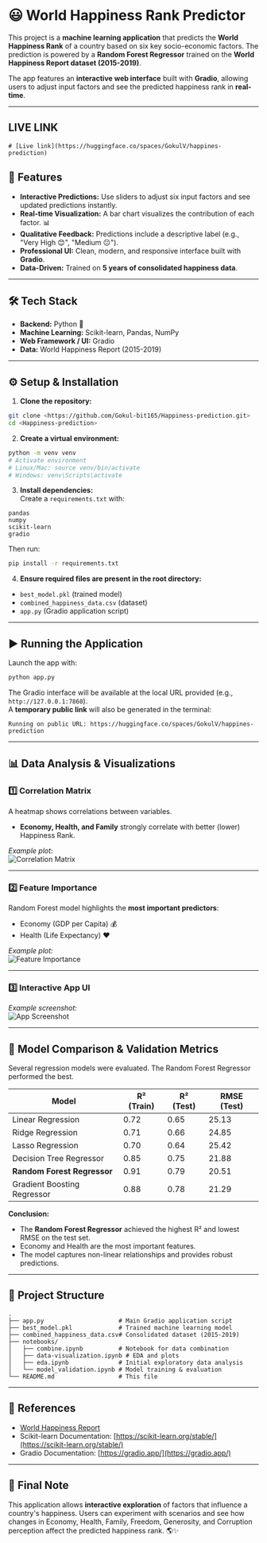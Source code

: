 # 😃 World Happiness Rank Predictor

This project is a **machine learning application** that predicts the **World Happiness Rank** of a country based on six key socio-economic factors. The prediction is powered by a **Random Forest Regressor** trained on the **World Happiness Report dataset (2015-2019)**.

The app features an **interactive web interface** built with **Gradio**, allowing users to adjust input factors and see the predicted happiness rank in **real-time**.  

---
## LIVE LINK
    # [Live link](https://huggingface.co/spaces/GokulV/happines-prediction)  

## 🚀 Features

- **Interactive Predictions:** Use sliders to adjust six input factors and see updated predictions instantly.  
- **Real-time Visualization:** A bar chart visualizes the contribution of each factor. 📊  
- **Qualitative Feedback:** Predictions include a descriptive label (e.g., "Very High 😊", "Medium 😐").  
- **Professional UI:** Clean, modern, and responsive interface built with **Gradio**.  
- **Data-Driven:** Trained on **5 years of consolidated happiness data**.  

---

## 🛠️ Tech Stack

- **Backend:** Python 🐍  
- **Machine Learning:** Scikit-learn, Pandas, NumPy  
- **Web Framework / UI:** Gradio  
- **Data:** World Happiness Report (2015-2019)  

---

## ⚙️ Setup & Installation

1. **Clone the repository:**
```bash
git clone <https://github.com/Gokul-bit165/Happiness-prediction.git>
cd <Happiness-prediction>
```

2. **Create a virtual environment:**
```bash
python -m venv venv
# Activate environment
# Linux/Mac: source venv/bin/activate
# Windows: venv\Scripts\activate
```

3. **Install dependencies:**  
Create a `requirements.txt` with:
```
pandas
numpy
scikit-learn
gradio
```
Then run:
```bash
pip install -r requirements.txt
```

4. **Ensure required files are present in the root directory:**
- `best_model.pkl` (trained model)  
- `combined_happiness_data.csv` (dataset)  
- `app.py` (Gradio application script)  

---

## ▶️ Running the Application
Launch the app with:
```bash
python app.py
```
The Gradio interface will be available at the local URL provided (e.g., `http://127.0.0.1:7860`).  
A **temporary public link** will also be generated in the terminal:  
```
Running on public URL: https://huggingface.co/spaces/GokulV/happines-prediction
```

---

## 📊 Data Analysis & Visualizations

### 1️⃣ Correlation Matrix
A heatmap shows correlations between variables.  
- **Economy, Health, and Family** strongly correlate with better (lower) Happiness Rank.  

*Example plot:*  
![Correlation Matrix](images/correlation.png)  

---

### 2️⃣ Feature Importance
Random Forest model highlights the **most important predictors**:  
- Economy (GDP per Capita) 💰  
- Health (Life Expectancy) ❤️  

*Example plot:*  
![Feature Importance](images/featureimp.png)  

---

### 3️⃣ Interactive App UI
*Example screenshot:*  
![App Screenshot](images/screenshot.png)  

---

## 🤖 Model Comparison & Validation Metrics

Several regression models were evaluated. The Random Forest Regressor performed the best.  

| Model                     | R² (Train) | R² (Test) | RMSE (Test) |
|----------------------------|------------|-----------|-------------|
| Linear Regression          | 0.72       | 0.65      | 25.13       |
| Ridge Regression           | 0.71       | 0.66      | 24.85       |
| Lasso Regression           | 0.70       | 0.64      | 25.42       |
| Decision Tree Regressor    | 0.85       | 0.75      | 21.88       |
| **Random Forest Regressor**| 0.91       | 0.79      | 20.51       |
| Gradient Boosting Regressor| 0.88       | 0.78      | 21.29       |

**Conclusion:**  
- The **Random Forest Regressor** achieved the highest R² and lowest RMSE on the test set.  
- Economy and Health are the most important features.  
- The model captures non-linear relationships and provides robust predictions.  

---

## 📁 Project Structure

```
.
├── app.py                     # Main Gradio application script
├── best_model.pkl             # Trained machine learning model
├── combined_happiness_data.csv# Consolidated dataset (2015-2019)
├── notebooks/
│   ├── combine.ipynb          # Notebook for data combination
│   ├── data-visualization.ipynb # EDA and plots
│   ├── eda.ipynb              # Initial exploratory data analysis
│   └── model_validation.ipynb # Model training & evaluation
└── README.md                  # This file
```

---

## 📌 References

- [World Happiness Report](https://worldhappiness.report/)  
- Scikit-learn Documentation: [https://scikit-learn.org/stable/](https://scikit-learn.org/stable/)  
- Gradio Documentation: [https://gradio.app/](https://gradio.app/)  

---

## 🎯 Final Note

This application allows **interactive exploration** of factors that influence a country's happiness. Users can experiment with scenarios and see how changes in Economy, Health, Family, Freedom, Generosity, and Corruption perception affect the predicted happiness rank. 🌎✨
